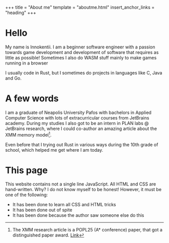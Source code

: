 +++
title = "About me"
template = "aboutme.html"
insert_anchor_links = "heading"
+++

# Hello

My name is Innokentii. I am a beginner software engineer with a passion towards game development and development of software that requires as little as possible! Sometimes I also do WASM stuff mainly to make games running in a browser

I usually code in Rust, but I sometimes do projects in languages like C, Java and Go.

# A few words

I am a graduate of Neapolis University Pafos with bachelors in Applied Computer Science with lots of extracurricular courses from JetBrains academy. During my studies I also got to be an intern in PLAN labs @ JetBrains research, where I could co-author an amazing article about the XMM memory model[^1].

Even before that I trying out Rust in various ways during the 10th grade of school, which helped me get where I am today.

# This page

This website contains not a single line JavaScript. All HTML and CSS are hand-written. Why? I do not know myself to be honest! However, it must be one of the following:

* It has been done to learn all CSS and HTML tricks
* It has been done out of spite
* It has been done because the author saw someone else do this

[^1]: The XMM research article is a POPL25 (A* conference) paper, that got a distinguished paper award. [Link](https://popl25.sigplan.org/details/POPL-2025-popl-research-papers/72/Relaxed-Memory-Concurrency-Re-executed)